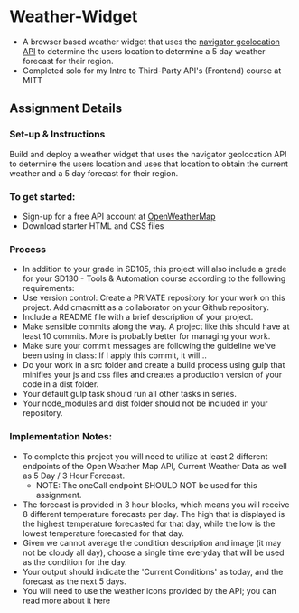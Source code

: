 # Weather-Widget
* A browser based weather widget that uses the [navigator geolocation API](https://developer.mozilla.org/en-US/docs/Web/API/Geolocation_API/Using_the_Geolocation_API) to determine the users location to determine a 5 day weather forecast for their region.
* Completed solo for my Intro to Third-Party API's (Frontend) course at MITT

## Assignment Details
### Set-up & Instructions
Build and deploy a weather widget that uses the navigator geolocation API to determine the users location and uses that location to obtain the current weather and a 5 day forecast for their region.

### To get started:
* Sign-up for a free API account at [OpenWeatherMap](https://openweathermap.org/api)
* Download starter HTML and CSS files 

### Process
* In addition to your grade in SD105, this project will also include a grade for your SD130 - Tools & Automation course according to the following requirements:
* Use version control: Create a PRIVATE repository for your work on this project. Add cmacmitt as a collaborator on your Github repository.
* Include a README file with a brief description of your project.
* Make sensible commits along the way. A project like this should have at least 10 commits. More is probably better for managing your work.
* Make sure your commit messages are following the guideline we've been using in class: If I apply this commit, it will...
* Do your work in a src folder and create a build process using gulp that minifies your js and css files and creates a production version of your code in a dist folder.
* Your default gulp task should run all other tasks in series.
* Your node_modules and dist folder should not be included in your repository.

### Implementation Notes:
* To complete this project you will need to utilize at least 2 different endpoints of the Open Weather Map API, Current Weather Data as well as 5 Day / 3 Hour Forecast.
  * NOTE: The oneCall endpoint SHOULD NOT be used for this assignment.
* The forecast is provided in 3 hour blocks, which means you will receive 8 different temperature forecasts per day. The high that is displayed is the highest temperature forecasted for that day, while the low is the lowest temperature forecasted for that day.
* Given we cannot average the condition description and image (it may not be cloudy all day), choose a single time everyday that will be used as the condition for the day.
* Your output should indicate the 'Current Conditions' as today, and the forecast as the next 5 days.
* You will need to use the weather icons provided by the API; you can read more about it here
